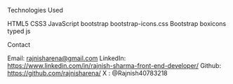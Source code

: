 Technologies Used

HTML5
CSS3
JavaScript
bootstrap 
bootstrap-icons.css
Bootstrap boxicons
typed js

Contact

Email: rajnisharena@gmail.com
LinkedIn: https://www.linkedin.com/in/rajnish-sharma-front-end-developer/
Github: https://github.com/rajnisharena/
X : @Rajnish40783218
